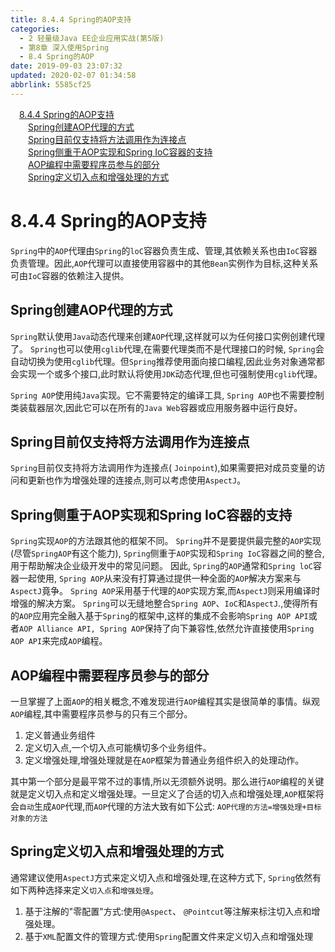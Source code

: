 ```yaml
---
title: 8.4.4 Spring的AOP支持
categories: 
  - 2 轻量级Java EE企业应用实战(第5版)
  - 第8章 深入使用Spring
  - 8.4 Spring的AOP
date: 2019-09-03 23:07:32
updated: 2020-02-07 01:34:58
abbrlink: 5585cf25
---
```

<div id='my_toc'><a href="/JavaReadingNotes/5585cf25/#8-4-4-Spring的AOP支持" class="header_1">8.4.4 Spring的AOP支持</a>&nbsp;<br><a href="/JavaReadingNotes/5585cf25/#Spring创建AOP代理的方式" class="header_2">Spring创建AOP代理的方式</a>&nbsp;<br><a href="/JavaReadingNotes/5585cf25/#Spring目前仅支持将方法调用作为连接点" class="header_2">Spring目前仅支持将方法调用作为连接点</a>&nbsp;<br><a href="/JavaReadingNotes/5585cf25/#Spring侧重于AOP实现和Spring-IoC容器的支持" class="header_2">Spring侧重于AOP实现和Spring IoC容器的支持</a>&nbsp;<br><a href="/JavaReadingNotes/5585cf25/#AOP编程中需要程序员参与的部分" class="header_2">AOP编程中需要程序员参与的部分</a>&nbsp;<br><a href="/JavaReadingNotes/5585cf25/#Spring定义切入点和增强处理的方式" class="header_2">Spring定义切入点和增强处理的方式</a>&nbsp;<br></div>
<style>.header_1{margin-left: 1em;}.header_2{margin-left: 2em;}.header_3{margin-left: 3em;}.header_4{margin-left: 4em;}.header_5{margin-left: 5em;}.header_6{margin-left: 6em;}</style>
<!--more-->
<script>if (navigator.platform.search('arm')==-1){document.getElementById('my_toc').style.display = 'none';}var e,p = document.getElementsByTagName('p');while (p.length>0) {e = p[0];e.parentElement.removeChild(e);}</script>

<!--end-->
<!--SSTStart-->
# 8.4.4 Spring的AOP支持 #
`Spring`中的`AOP`代理由`Spring`的`loC`容器负责生成、管理,其依赖关系也由`IoC`容器负责管理。因此,`AOP`代理可以直接使用容器中的其他`Bean`实例作为目标,这种关系可由`IoC`容器的依赖注入提供。 
## Spring创建AOP代理的方式 ##
`Spring`默认使用`Java`动态代理来创建`AOP`代理,这样就可以为任何接口实例创建代理了。
`Spring`也可以使用`cglib`代理,在需要代理类而不是代理接口的时候, `Spring`会自动切换为使用`cglib`代理。但`Spring`推荐使用面向接口编程,因此业务对象通常都会实现一个或多个接口,此时默认将使用`JDK`动态代理,但也可强制使用`cglib`代理。

`Spring AOP`使用纯`Java`实现。它不需要特定的编译工具, `Spring AOP`也不需要控制类装载器层次,因此它可以在所有的`Java Web`容器或应用服务器中运行良好。
## Spring目前仅支持将方法调用作为连接点 ##
`Spring`目前仅支持将方法调用作为连接点( `Joinpoint`),如果需要把对成员变量的访问和更新也作为增强处理的连接点,则可以考虑使用`AspectJ`。
## Spring侧重于AOP实现和Spring IoC容器的支持 ##
`Spring`实现`AOP`的方法跟其他的框架不同。 `Spring`并不是要提供最完整的`AOP`实现(尽管`SpringAOP`有这个能力), `Spring`侧重于`AOP`实现和`Spring IoC`容器之间的整合,用于帮助解决企业级开发中的常见问题。
因此, `Spring`的`AOP`通常和`Spring loC`容器一起使用, `Spring AOP`从来没有打算通过提供一种全面的`AOP`解决方案来与`AspectJ`竟争。 `Spring AOP`采用基于代理的`AOP`实现方案,而`AspectJ`则采用编译时增强的解决方案。
`Spring`可以无缝地整合`Spring AOP`、`IoC`和`AspectJ`.,使得所有的`AOP`应用完全融入基于`Spring`的框架中,这样的集成不会影响`Spring AOP API`或者`AOP Alliance API, Spring AOP`保持了向下兼容性,依然允许直接使用`Spring AOP API`来完成`AOP`编程。
## AOP编程中需要程序员参与的部分 ##
一旦掌握了上面`AOP`的相关概念,不难发现进行`AOP`编程其实是很简单的事情。纵观`AOP`编程,其中需要程序员参与的只有三个部分。
1. 定义普通业务组件
2. 定义切入点,一个切入点可能横切多个业务组件。
3. 定义增强处理,增强处理就是在`AOP`框架为普通业务组件织入的处理动作。

其中第一个部分是最平常不过的事情,所以无须额外说明。那么进行`AOP`编程的关键就是定义切入点和定义增强处理。一旦定义了合适的切入点和增强处理,`AOP`框架将会`自动`生成`AOP`代理,而`AOP`代理的方法大致有如下公式:
`AOP代理的方法=增强处理+目标对象的方法`

## Spring定义切入点和增强处理的方式 ##
通常建议使用`AspectJ`方式来定义切入点和增强处理,在这种方式下, `Spring`依然有如下两种选择来定义`切入点`和`增强处理`。
1. 基于注解的"零配置"方式:使用`@Aspect`、 `@Pointcut`等注解来标注切入点和增强处理。
2. 基于`XML`配置文件的管理方式:使用`Spring`配置文件来定义切入点和增强处理

<!--SSTStop-->

